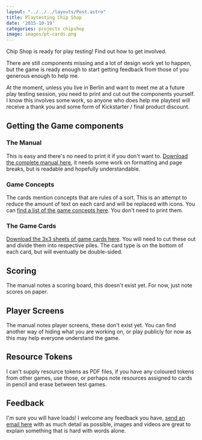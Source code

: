 ```yaml
---
layout: "../../../layouts/Post.astro"
title: Playtesting Chip Shop
date: '2015-10-19'
categories: projects chipshop
image: images/pt-cards.png
---
```


Chip Shop is ready for play testing! Find out how to get involved.

There are still components missing and a lot of design work yet to happen, but the game is ready enough to start getting feedback from those of you generous enough to help me.

At the moment, unless you live in Berlin and want to meet me at a future play testing session, you need to print and cut out the components yourself. I know this involves some work, so anyone who does help me playtest will receive a thank you and some form of Kickstarter / final product discount.

## Getting the Game components
### The Manual
This is easy and there's no need to print it if you don't want to. [Download the complete manual here](https://chipshopgame.com/pod/pdf/manual/manual.pdf), it needs some work on formatting and page breaks, but is readable and hopefully understandable.

### Game Concepts
The cards mention concepts that are rules of a sort. This is an attempt to reduce the amount of text on each card and will be replaced with icons. You can [find a list of the game concepts here](https://chipshopgame.com/pod/concepts_complete.pdf). You don't need to print them.

### The Game Cards
[Download the 3x3 sheets of game cards here](https://chipshopgame.com/pod/cards_complete.pdf). You will need to cut these out and divide them into respective piles. The card type is on the bottom of each card, but will eventually be double-sided.

## Scoring
The manual notes a scoring board, this doesn't exist yet. For now, just note scores on paper.

## Player Screens
The manual notes player screens, these don't exist yet. You can find another way of hiding what you are working on, or play publicly for now as this may help everyone understand the game.

## Resource Tokens
I can't supply resource tokens as PDF files, if you have any coloured tokens from other games, use those, or perhaps note resources assigned to cards in pencil and erase between test games.

## Feedback
I'm sure you will have loads! I welcome any feedback you have, [send an email here](mailto:chrischinchilla+jwexqhfzdlssfwzneupb@boards.trello.com) with as much detail as possible, images and videos are great to explain something that is hard with words alone.
